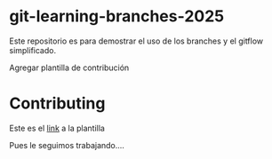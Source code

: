 # git-learning-branches-2025

Este repositorio es para demostrar el uso de los branches y el gitflow simplificado.

Agregar plantilla de contribución

# Contributing

Este es el [link](CONTRIBUTING.md) a la plantilla


Pues le seguimos trabajando....